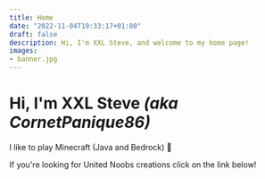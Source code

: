 ```yaml
---
title: Home
date: "2022-11-04T19:33:17+01:00"
draft: false
description: Hi, I'm XXL Steve, and welcome to my home page!
images:
- banner.jpg
---
```


# Hi, I'm XXL Steve *(aka CornetPanique86)*

I like to play Minecraft (Java and Bedrock) 🙂

If you're looking for United Noobs creations click on the link below!